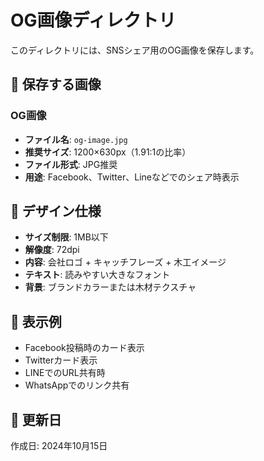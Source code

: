 # OG画像ディレクトリ

このディレクトリには、SNSシェア用のOG画像を保存します。

## 📁 保存する画像

### OG画像
- **ファイル名**: `og-image.jpg`
- **推奨サイズ**: 1200×630px（1.91:1の比率）
- **ファイル形式**: JPG推奨
- **用途**: Facebook、Twitter、Lineなどでのシェア時表示

## 🎨 デザイン仕様

- **サイズ制限**: 1MB以下
- **解像度**: 72dpi
- **内容**: 会社ロゴ + キャッチフレーズ + 木工イメージ
- **テキスト**: 読みやすい大きなフォント
- **背景**: ブランドカラーまたは木材テクスチャ

## 📱 表示例
- Facebook投稿時のカード表示
- Twitterカード表示
- LINEでのURL共有時
- WhatsAppでのリンク共有

## 🔄 更新日
作成日: 2024年10月15日